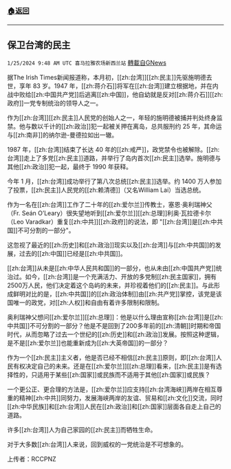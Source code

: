 ###  [:house:返回](README.md)
---


## 保卫台湾的民主
`1/25/2024 9:48 AM UTC 喜马拉雅农场新西兰站` [轉載自GNews](https://gnews.org/articles/2252003)

据The Irish Times新闻报道称，本月初，[[zh:台湾]][[zh:民主]]先驱施明德去世，享年 83 岁。1947 年，[[zh:蒋介石]]将军在[[zh:台湾]]建立根据地，并在内战中败给[[zh:中国共产党]]后逃离[[zh:中国]]，他自幼就是反对[[zh:蒋介石]][[zh:政府]]一党专制统治的领导人之一。

作为[[zh:台湾]][[zh:民主]]人民党的创始人之一，年轻的施明德被捕并判处终身监禁。他与数以千计的[[zh:政治]]犯一起被关押在离岛，总共服刑约 25 年，其命运与[[zh:南非]]的纳尔逊\-曼德拉如出一辙。

1987 年，[[zh:台湾]]结束了长达 40 年的[[zh:戒严]]，政党禁令也被解除。[[zh:台湾]]走上了多党[[zh:民主]]道路，并举行了岛内首次[[zh:民主]]选举。施明德与其他[[zh:政治]]犯一起，最终于 1990 年获释。

今年 1 月，[[zh:台湾]]成功举行了第八次总统[[zh:民主]]选举。约 1400 万人参加了投票，[[zh:民主]]人民党的[[zh:赖清德]]（又名William Lai）当选总统。

作为一名在[[zh:台湾]]工作了二十年的[[zh:爱尔兰]]传教士，塞恩·奥利瑞神父（Fr. Seán O’Leary）很失望地听到[[zh:爱尔兰]][[zh:总理]]利奥·瓦拉德卡尔（Leo Varadkar）重复[[zh:中共]][[zh:政府]]的说法，即 "[[zh:台湾]]是[[zh:中共国]]不可分割的一部分"。

这忽视了最近的[[zh:历史]]和[[zh:政治]]现实以及[[zh:台湾]]与[[zh:中共国]]的发展，过去的[[zh:中国]]已经是[[zh:中共国]]。

[[zh:台湾]]从未是[[zh:中华人民共和国]]的一部分，也从未由[[zh:中国共产党]]统治过。如今，[[zh:台湾]]是一个充满活力、开放的多党制[[zh:民主国家]]，拥有2500万人民，他们决定着这个岛屿的未来，并珍视着他们的[[zh:民主]]。与此形成鲜明对比的是，[[zh:中共国]]的[[zh:政治体制]]由[[zh:共产党]]掌控，该党是该国唯一的政党，对[[zh:人权]]和自由有着许多限制和限制。

奥利瑞神父想问[[zh:爱尔兰]][[zh:总理]]：他是以什么理由宣称[[zh:台湾]]是[[zh:中共国]]不可分割的一部分？他是不是回到了200多年前的[[zh:清朝]]时期和帝国时代，从而忽略了过去一个世纪的[[zh:历史]]和[[zh:政治]]发展。按照这种逻辑，是不是[[zh:爱尔兰]]也能重新成为[[zh:大英帝国]]的一部分？

作为一个[[zh:民主]]主义者，他是否已经不相信[[zh:民主]]原则，即[[zh:台湾]]人民有权决定自己的未来。还是在[[zh:爱尔兰]][[zh:总理]]看来，[[zh:民主]]是有选择性的，只适用于某些[[zh:国家]]或民族而不适用于其他[[zh:国家]]或民族？

一个更公正、更合理的方法是，[[zh:爱尔兰]]应支持[[zh:台湾海峡]]两岸在相互尊重的精神[[zh:中共]]同努力，发展海峡两岸的友谊、贸易和[[zh:文化]]交流，同时[[zh:中华民族]]和[[zh:台湾]]人民在[[zh:政治]]和[[zh:国家]]层面各自走上自己的道路。

许多[[zh:台湾]]人为自己家园的[[zh:民主]]而牺牲生命。

对于大多数[[zh:台湾]]人来说，回到威权的一党统治是不可想象的。

上传者：RCCPNZ
